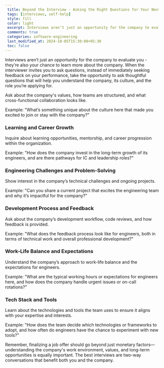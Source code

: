 ```yaml
---
 title: Beyond the Interview - Asking the Right Questions for Your Next Engineering Role  
 tags: [interviews, self-help]
 style: fill
 color: light
 excerpt: Interviews aren’t just an opportunity for the company to evaluate you - they’re also your chance to learn more about the company
 comments: true
 categories: software-engineering
 last_modified_at: 2024-10-05T15:30:00+05:30
 toc: false
---
```



Interviews aren’t just an opportunity for the company to evaluate you - they’re also your chance to learn more about the company. When the interviewer invites you to ask questions, instead of immediately seeking feedback on your performance, take the opportunity to ask thoughtful questions that will help you understand the company, its culture, and the role you’re applying for. 

Ask about the company's values, how teams are structured, and what cross-functional collaboration looks like. 

Example: "What’s something unique about the culture here that made you excited to join or stay with the company?"

### Learning and Career Growth
Inquire about learning opportunities, mentorship, and career progression within the organization.

Example: "How does the company invest in the long-term growth of its engineers, and are there pathways for IC and leadership roles?"

### Engineering Challenges and Problem-Solving
Show interest in the company’s technical challenges and ongoing projects.

Example: "Can you share a current project that excites the engineering team and why it’s impactful for the company?"

### Development Process and Feedback
Ask about the company’s development workflow, code reviews, and how feedback is provided.

Example: "What does the feedback process look like for engineers, both in terms of technical work and overall professional development?"

### Work-Life Balance and Expectations
Understand the company’s approach to work-life balance and the expectations for engineers.

Example: "What are the typical working hours or expectations for engineers here, and how does the company handle urgent issues or on-call rotations?"

### Tech Stack and Tools
Learn about the technologies and tools the team uses to ensure it aligns with your expertise and interests.

Example: "How does the team decide which technologies or frameworks to adopt, and how often do engineers have the chance to experiment with new tools?"

Remember, finalizing a job offer should go beyond just monetary factors—understanding the company's work environment, values, and long-term opportunities is equally important. The best interviews are two-way conversations that benefit both you and the company.